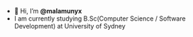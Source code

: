 - 👋 Hi, I’m <strong>@malamunyx</strong>
- I am currently studying B.Sc(Computer Science / Software Development) at University of Sydney

<!---
- 💞️ I’m looking to collaborate on ...
- 📫 How to reach me ...
--->

<!---
malamunyx/malamunyx is a ✨ special ✨ repository because its `README.md` (this file) appears on your GitHub profile.
You can click the Preview link to take a look at your changes.
--->
